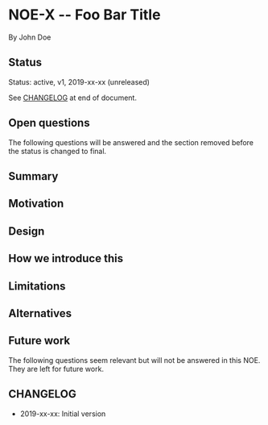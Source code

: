 # NOE-X -- Foo Bar Title
By John Doe
<!--@@VERSIONINC@@-->

## Status

Status: active, v1, 2019-xx-xx (unreleased)

See [CHANGELOG](#changelog) at end of document.

## Open questions

The following questions will be answered and the section removed before the
status is changed to final.

## Summary

## Motivation

## Design

## How we introduce this

## Limitations

## Alternatives

## Future work

The following questions seem relevant but will not be answered in this NOE.
They are left for future work.

## CHANGELOG

<!--
Changelog format:
* YYYY-MM-DD: subject
* v1, YYYY-MM-DD: subject
* YYYY-MM-DD: subject
-->

* 2019-xx-xx: Initial version
